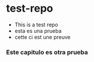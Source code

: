 # test-repo
* This is a test repo
* esta es una prueba
* cette ci est une preuve

### Este capitulo es otra prueba

